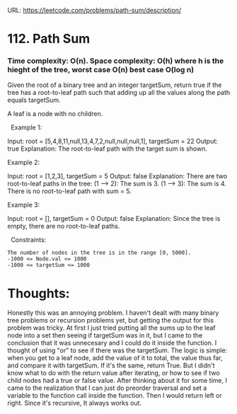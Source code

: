 URL: https://leetcode.com/problems/path-sum/description/

# 112. Path Sum

### Time complexity: O(n). Space complexity: O(h) where h is the hieght of the tree, worst case O(n) best case O(log n)

Given the root of a binary tree and an integer targetSum, return true if the tree has a root-to-leaf path such that adding up all the values along the path equals targetSum.

A leaf is a node with no children.

 
Example 1:

Input: root = [5,4,8,11,null,13,4,7,2,null,null,null,1], targetSum = 22
Output: true
Explanation: The root-to-leaf path with the target sum is shown.

Example 2:

Input: root = [1,2,3], targetSum = 5
Output: false
Explanation: There are two root-to-leaf paths in the tree:
(1 --> 2): The sum is 3.
(1 --> 3): The sum is 4.
There is no root-to-leaf path with sum = 5.

Example 3:

Input: root = [], targetSum = 0
Output: false
Explanation: Since the tree is empty, there are no root-to-leaf paths.

 
Constraints:

	The number of nodes in the tree is in the range [0, 5000].
	-1000 <= Node.val <= 1000
	-1000 <= targetSum <= 1000

# Thoughts:
Honestly this was an annoying problem. I haven't dealt with many binary tree problems or recursion problems yet, but getting the output for this problem was tricky. At first I just tried putting all the sums up to the leaf node into a set 
then seeing if targetSum was in it, but I came to the conclusion that it was unnecesary and I could do it inside the function. I thought of using "or" to see if there was the targetSum. The logic is simple: when you get to a leaf node, 
add the value of it to total, the value thus far, and compare it with targetSum. If it's the same, return True. But I didn't know what to do with the return value after iterating, or how to see if two child nodes had a true or false value. 
After thinking about it for some time, I came to the realization that I can just do preorder traversal and set a variable to the function call inside the function. Then I would return left or right. Since it's recursive, It always works out.

